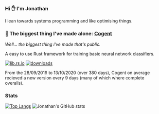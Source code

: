 ### Hi ✋ I'm Jonathan

I lean towards systems programming and like optimising things.

### 🌟 The biggest thing I've made alone: [Cogent](https://github.com/JonathanWoollett-Light/cogent)

*Well... the biggest thing I've made that's public.*

A easy to use Rust framework for training basic neural network classifiers.

[![lib.rs.io](https://img.shields.io/crates/v/cogent?color=blue&label=lib.rs)](https://lib.rs/crates/cogent)
[![downloads](https://img.shields.io/crates/d/cogent)](https://crates.io/crates/cogent)

From the 28/09/2019 to 13/10/2020 (over 380 days), Cogent on average recieved a new version every 9 days (many of which where complete overalls).

### Stats

[![Top Langs](https://github-readme-stats.vercel.app/api/top-langs/?username=JonathanWoollett-Light&layout=compact&langs_count=12&hide=java&exclude_repo=CSC327-A2&theme=dark)](https://github.com/JonathanWoollett-Light/github-readme-stats)
![Jonathan's GitHub stats](https://github-readme-stats.vercel.app/api?username=JonathanWoollett-Light&theme=dark&hide_rank=true)
